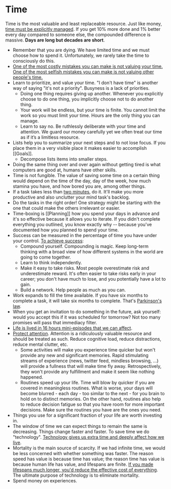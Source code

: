 # Time

Time is the most valuable and least replaceable resource. Just like money, [time must be explicitly managed](https://youtu.be/oTugjssqOT0). If you get 10% more done and 1% better every day compared to someone else, the compounded difference is massive. **Days are long but decades are short**.

- Remember that you are dying. We have limited time and we must choose how to spend it. Unfortunately, we rarely take the time to consciously do this.
- [One of the most costly mistakes you can make is not valuing your time. One of the most selfish mistakes you can make is not valuing other people's time.](https://www.lesswrong.com/posts/dEAmXSyXnpFFc9wgd/21-on-21)
- Learn to prioritize, and value your time. "I don't have time" is another way of saying "it's not a priority". Busyness is a lack of priorities.
	- Doing one thing requires giving up another. Whenever you explicitly choose to do one thing, you implicitly choose not to do another thing.
	- Your work will be endless, but your time is finite. You cannot limit the work so you must limit your time. Hours are the only thing you can manage.
	- Learn to say no. Be ruthlessly deliberate with your time and attention. We guard our money carefully yet we often treat our time as if it’s a limitless resource.
- Lists help you to summarize your next steps and to not lose focus. If you place them in a very visible place it makes easier to accomplish [[Goals]].
	- Decompose lists items into smaller steps.
- Doing the same thing over and over again without getting tired is what computers are good at, humans have other skills.
- Time is not fungible. The value of saving some time on a certain thing would depend on the time of the day, day of the week, how much stamina you have, and how bored you are, among other things.
- If a task takes less than [two minutes](https://jamesclear.com/how-to-stop-procrastinating), do it. It'll make you more productive and also unclutter your mind task's backlog.
- Do the tasks in the right order! One strategy might be starting with the one that could make the others irrelevant or easier.
- Time-boxing is [[Planning]] how you spend your days in advance and it's so effective because it allows you to iterate. If you didn't complete everything you outlined, you know exactly why -- because you've documented how you planned to spend your time.
- Success can be measured in the percentage of time you have under your control. [To achieve success](https://blog.samaltman.com/how-to-be-successful):
  - Compound yourself. Compounding is magic. Keep long-term thinking with a broad view of how different systems in the world are going to come together.
  - Learn to think independently.
  - Make it easy to take risks. Most people overestimate risk and underestimate reward. It's often easier to take risks early in your career; you don't have much to lose, and you potentially have a lot to gain.
  - Build a network. Help people as much as you can.
- Work expands to fill the time available. If you have six months to complete a task, it will take six months to complete. That's [Parkinson's law](https://en.wikipedia.org/wiki/Parkinson%27s_law).
- When you get an invitation to do something in the future, ask yourself: would you accept this if it was scheduled for tomorrow? Not too many promises will pass that immediacy filter.
- [Life is lived in 16 hours mini-episodes that we can affect](https://youtu.be/-dYgnvrvQ3M).
- [Protect attention](https://youtu.be/VpHyLG-sc4g). Attention is a ridiculously valuable resource and should be treated as such. Reduce cognitive load, reduce distractions, reduce mental clutter, etc.
  - Some activities will make you experience time quicker but won't provide any new and significant memories. Rapid stimulating streams of experience (news, twitter feed, mindless browsing, ...) will provide a fullness that will make time fly away. Retrospectively, they won't provide any fulfillment and make it seem like nothing happened.
  - Routines speed up your life. Time will blow by quicker if you are covered in meaningless routines. What is worse, your days will become blurred - each day - too similar to the next - for you brain to hold on to distinct memories. On the other hand, routines also help to reduce decision fatigue so that you have room for more important decisions. Make sure the routines you have are the ones you need.
- Things you use for a significant fraction of your life are worth investing in.
- The window of time we can expect things to remain the same is decreasing. Things change faster and faster. To save time we do "technology". [Technology gives us extra time and deeply affect how we live](https://youtu.be/zHL9GP_B30E).
- Mortality is the main source of scarcity. If we had infinite time, we would be less concerned with whether something was faster. The reason speed has value is because time has value; the reason time has value is because human life has value, and lifespans are finite. [If you made lifespans much longer, you'd reduce the effective cost of everything](https://balajis.com/the-purpose-of-technology/). The ultimate purpose of technology is to eliminate mortality.
- Spend money on experiences.
